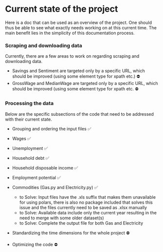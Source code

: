 # Current state of the project

Here is a doc that can be used as an overview of the project. One should thus be able to see what exactly needs working on at this current time. The main benefit lies in the simplicity of this documentation process.

### Scraping and downloading data

Currently, there are a few areas to work on regarding scraping and downloading data.

- Savings and Sentiment are targeted only by a specific URL, which should be improved (using some element type for xpath etc.) ⛔
- GrossWage and MedianWage are targeted only by a specific URL, which should be improved (using some element type for xpath etc. ⛔

### Processing the data

Below are the specific subsections of the code that need to be addressed with their current state.

- Grouping and ordering the input files ✅
- Wages ✅
- Unemployment ✅
- Household debt ✅
- Household disposable income ✅
- Employment potential ✅
- Commodities (Gas.py and Electricity.py) ✅

  - to Solve: Input files have the .xls suffix that makes them unavailable for using polars, there is also no package included that solves this issue and the files currently need to be saved as .xlsx manually
  - to Solve: Available data include only the current year resulting in the need to merge with some older dataset(s)
  - to Solve: Complete the output file for both Gas and Electricity
- Standardizing the time dimensions for the whole project ⛔
- Optimizing the code ⛔
